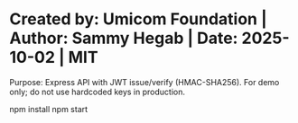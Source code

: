 # Created by: Umicom Foundation | Author: Sammy Hegab | Date: 2025-10-02 | MIT
Purpose: Express API with JWT issue/verify (HMAC-SHA256). For demo only; do not use hardcoded keys in production.

npm install
npm start
